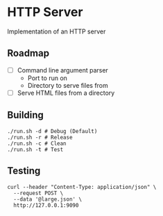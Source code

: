 
# HTTP Server

Implementation of an HTTP server

## Roadmap

- [ ] Command line argument parser
  - Port to run on
  - Directory to serve files from
- [ ] Serve HTML files from a directory

## Building

```shell
./run.sh -d # Debug (Default)
./run.sh -r # Release
./run.sh -c # Clean
./run.sh -t # Test
```

## Testing

```shell
curl --header "Content-Type: application/json" \
  --request POST \
  --data '@large.json' \
  http://127.0.0.1:9090
```